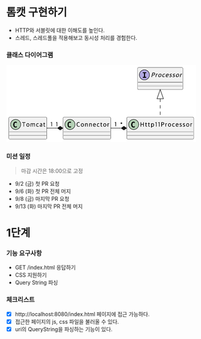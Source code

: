 # 톰캣 구현하기

- HTTP와 서블릿에 대한 이해도를 높인다.
- 스레드, 스레드풀을 적용해보고 동시성 처리를 경험한다.

### 클래스 다이어그램

![image](./docs/class.png)

### 미션 일정

> 마감 시간은 18:00으로 고정

- 9/2 (금) 첫 PR 요청
- 9/6 (화) 첫 PR 전체 머지
- 9/8 (금) 마지막 PR 요청
- 9/13 (화) 마지막 PR 전체 머지

# 1단계

### 기능 요구사항

- GET /index.html 응답하기
- CSS 지원하기
- Query String 파싱

### 체크리스트

- [x] http://localhost:8080/index.html 페이지에 접근 가능하다.
- [x] 접근한 페이지의 js, css 파일을 불러올 수 있다.
- [x] uri의 QueryString을 파싱하는 기능이 있다.
